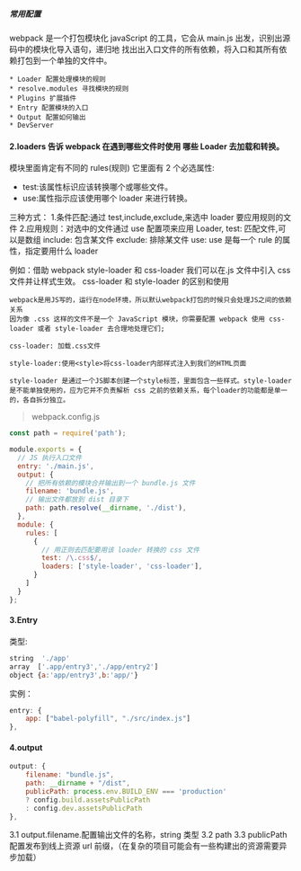 ##### 常用配置

webpack 是一个打包模块化 javaScript 的工具，它会从 main.js 出发，识别出源码中的模块化导入语句，递归地
找出出入口文件的所有依赖，将入口和其所有依赖打包到一个单独的文件中。

```
* Loader 配置处理模块的规则
* resolve.modules 寻找模块的规则
* Plugins 扩展插件
* Entry 配置模块的入口
* Output 配置如何输出
* DevServer

```

#### 2.loaders 告诉 webpack 在遇到哪些文件时使用 哪些 Loader 去加载和转换。

模块里面肯定有不同的 rules(规则) 它里面有 2 个必选属性:

- test:该属性标识应该转换哪个或哪些文件。
- use:属性指示应该使用哪个 loader 来进行转换。

三种方式： 1.条件匹配:通过 test,include,exclude,来选中 loader 要应用规则的文件 2.应用规则：对选中的文件通过 use 配置项来应用 Loader,
test: 匹配文件,可以是数组
include: 包含某文件
exclude: 排除某文件
use: use 是每一个 rule 的属性，指定要用什么 loader

例如：借助 webpack style-loader 和 css-loader 我们可以在.js 文件中引入 css 文件并让样式生效。
css-loader 和 style-loader 的区别和使用

```
webpack是用JS写的，运行在node环境，所以默认webpack打包的时候只会处理JS之间的依赖关系
因为像 .css 这样的文件不是一个 JavaScript 模块，你需要配置 webpack 使用 css-loader 或者 style-loader 去合理地处理它们;

css-loader: 加载.css文件

style-loader:使用<style>将css-loader内部样式注入到我们的HTML页面

style-loader 是通过一个JS脚本创建一个style标签，里面包含一些样式。style-loader是不能单独使用的，应为它并不负责解析 css 之前的依赖关系，每个loader的功能都是单一的，各自拆分独立。
```

> webpack.config.js

```javaScript
const path = require('path');

module.exports = {
  // JS 执行入口文件
  entry: './main.js',
  output: {
    // 把所有依赖的模块合并输出到一个 bundle.js 文件
    filename: 'bundle.js',
    // 输出文件都放到 dist 目录下
    path: path.resolve(__dirname, './dist'),
  },
  module: {
    rules: [
      {
        // 用正则去匹配要用该 loader 转换的 css 文件
        test: /\.css$/,
        loaders: ['style-loader', 'css-loader'],
      }
    ]
  }
};
```

#### 3.Entry

类型:

```javaScript
string  './app'
array  ['.app/entry3','./app/entry2']
object {a:'app/entry3',b:'app/'}
```

实例：

```javaScript
entry: {
    app: ["babel-polyfill", "./src/index.js"]
},
```

#### 4.output

```javaScript
output: {
    filename: "bundle.js",
    path: __dirname + "/dist",
    publicPath: process.env.BUILD_ENV === 'production'
    ? config.build.assetsPublicPath
    : config.dev.assetsPublicPath
},
```

3.1 output.filename.配置输出文件的名称，string 类型
3.2 path
3.3 publicPath 配置发布到线上资源 url 前缀，（在复杂的项目可能会有一些构建出的资源需要异步加载）

